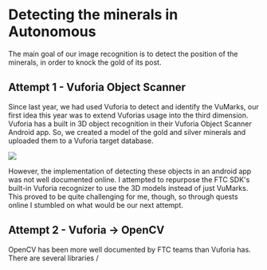 # Detecting the minerals in Autonomous

The main goal of our image recognition is to detect the position of the minerals, in order to knock the gold of its post.

## Attempt 1 - Vuforia Object Scanner

Since last year, we had used Vuforia to detect and identify the VuMarks, our first idea this year was to extend Vuforias usage into the third dimension. Vuforia has a built in 3D object recognition in their Vuforia Object Scanner Android app. So, we created a model of the gold and silver minerals and uploaded them to a Vuforia target database.

![](Images/att1-gold.png)

However, the implementation of detecting these objects in an android app was not well documented online. I attempted to repurpose the FTC SDK's built-in Vuforia recognizer to use the 3D models instead of just VuMarks. This proved to be quite challenging for me, though, so through quests online I stumbled on what would be our next attempt.

## Attempt 2 - Vuforia → OpenCV

OpenCV has been more well documented by FTC teams than Vuforia has. There are several libraries /
